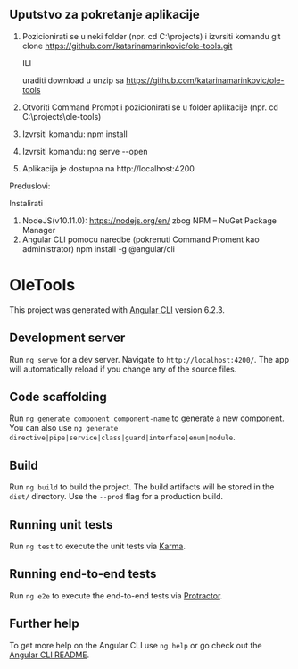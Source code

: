 ## Uputstvo za pokretanje aplikacije

1. Pozicionirati se u neki folder (npr. cd C:\projects\) i izvrsiti komandu
	git clone https://github.com/katarinamarinkovic/ole-tools.git

	ILI
	
	uraditi download u unzip sa https://github.com/katarinamarinkovic/ole-tools
	
2. Otvoriti Command Prompt i pozicionirati se u folder aplikacije (npr. cd C:\projects\ole-tools)
4. Izvrsiti komandu: npm install
4. Izvrsiti komandu: ng serve --open
5. Aplikacija je dostupna na http://localhost:4200


Preduslovi:

Instalirati 
1. NodeJS(v10.11.0): https://nodejs.org/en/  zbog NPM – NuGet Package Manager
2. Angular CLI pomocu naredbe (pokrenuti Command Proment kao administrator)
	npm install -g @angular/cli


# OleTools

This project was generated with [Angular CLI](https://github.com/angular/angular-cli) version 6.2.3.

## Development server

Run `ng serve` for a dev server. Navigate to `http://localhost:4200/`. The app will automatically reload if you change any of the source files.

## Code scaffolding

Run `ng generate component component-name` to generate a new component. You can also use `ng generate directive|pipe|service|class|guard|interface|enum|module`.

## Build

Run `ng build` to build the project. The build artifacts will be stored in the `dist/` directory. Use the `--prod` flag for a production build.

## Running unit tests

Run `ng test` to execute the unit tests via [Karma](https://karma-runner.github.io).

## Running end-to-end tests

Run `ng e2e` to execute the end-to-end tests via [Protractor](http://www.protractortest.org/).

## Further help

To get more help on the Angular CLI use `ng help` or go check out the [Angular CLI README](https://github.com/angular/angular-cli/blob/master/README.md).
